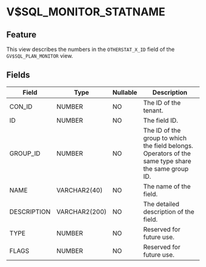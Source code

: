 V$SQL_MONITOR_STATNAME
===========================================

**Feature**
---------------------------

This view describes the numbers in the `OTHERSTAT_X_ID` field of the `GV$SQL_PLAN_MONITOR` view.

**Fields**
-----------------------------

| **Field** | **Type** | **Nullable** | **Description** |
|-------------|---------------|----------------|--------------------------|
| CON_ID | NUMBER | NO | The ID of the tenant. |
| ID | NUMBER | NO | The field ID. |
| GROUP_ID | NUMBER | NO | The ID of the group to which the field belongs. Operators of the same type share the same group ID. |
| NAME | VARCHAR2(40) | NO | The name of the field. |
| DESCRIPTION | VARCHAR2(200) | NO | The detailed description of the field. |
| TYPE | NUMBER | NO | Reserved for future use. |
| FLAGS | NUMBER | NO | Reserved for future use. |
